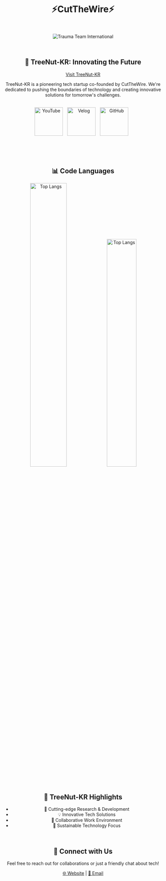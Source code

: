 <div align="center" style="width: 100%;">

  <h1>⚡CutTheWire⚡</h1>   

<br>

![Trauma Team International](https://drive.google.com/uc?export=view&id=168_0f-yj6hXEqrvQIsR4kwGxWl2yBFXM)

<br>

<h2>🚀 TreeNut-KR: Innovating the Future</h2>

[Visit TreeNut-KR](https://github.com/TreeNut-KR)

TreeNut-KR is a pioneering tech startup co-founded by CutTheWire. 
We're dedicated to pushing the boundaries of technology and creating innovative solutions for tomorrow's challenges.

<br>

  <a href="https://www.youtube.com/@CutTheWire777" target="_blank" style="display: inline-block; margin-right: 10px;">
  <img alt="YouTube" src="https://img.shields.io/badge/YouTube-FF0000.svg?&style=for-the-badge&logo=youtube&logoColor=white" style="height: 90px;"/></a>
  <a href="https://velog.io/@saeon/posts" target="_blank" style="display: inline-block; margin-right: 10px;">
  <img alt="Velog" src ="https://img.shields.io/badge/Velog-0AC18E.svg?&style=for-the-badge&logoColor=white" style="height: 90px;"/></a>
  <a href="https://github.com/TreeNut-KR" target="_blank" style="display: inline-block; margin-right: 10px;">
  <img alt="GitHub" src="https://img.shields.io/badge/GitHub-181717.svg?&style=for-the-badge&logo=github&logoColor=white" style="height: 90px;"/></a>

<br><br><br>

<h2>📊 Code Languages</h2> 
<p align="center">
  <img width="48%" src="https://github-readme-stats.vercel.app/api/top-langs/?username=CutTheWire&layout=compact&hide=html,TeX,C,CSS&theme=highcontrast" alt="Top Langs">
  <img width="43%" src="https://github-readme-stats.vercel.app/api/top-langs/?username=CutTheWire&layout=donut&hide=html,TeX,C,CSS&theme=highcontrast" alt="Top Langs">
</p>

<br>

<h2>🌟 TreeNut-KR Highlights</h2>

- 🔬 Cutting-edge Research & Development
- 💡 Innovative Tech Solutions
- 🤝 Collaborative Work Environment
- 🌱 Sustainable Technology Focus

<br>

<h2>🔗 Connect with Us</h2>

Feel free to reach out for collaborations or just a friendly chat about tech!

[🌐 Website](#) | [📧 Email](#)

</div>
